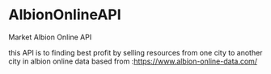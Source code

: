 # AlbionOnlineAPI
Market Albion Online API

this API is to finding best profit by selling resources from one city to another city in albion online 
data based from :https://www.albion-online-data.com/
